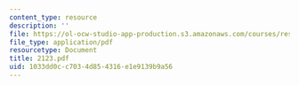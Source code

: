 ```yaml
---
content_type: resource
description: ''
file: https://ol-ocw-studio-app-production.s3.amazonaws.com/courses/res-12-000-evolution-of-physical-oceanography-spring-2007/1033dd0cc7034d854316e1e9139b9a56_2123.pdf
file_type: application/pdf
resourcetype: Document
title: 2123.pdf
uid: 1033dd0c-c703-4d85-4316-e1e9139b9a56
---
```


